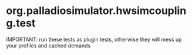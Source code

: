 # org.palladiosimulator.hwsimcoupling.test

IMPORTANT: run these tests as plugin tests, otherwise they will mess up your profiles and cached demands